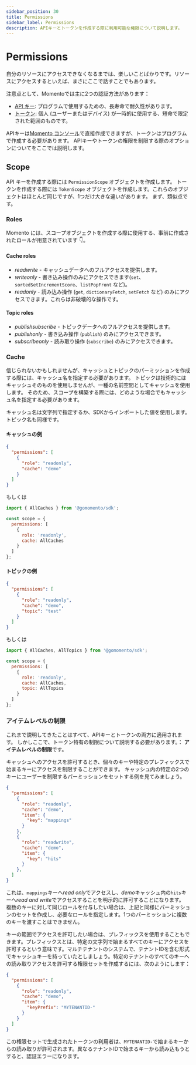 ```yaml
---
sidebar_position: 30
title: Permissions
sidebar_label: Permissions
description: APIキーとトークンを作成する際に利用可能な権限について説明します。
---
```


# Permissions

自分のリソースにアクセスできなくなるまでは、楽しいことばかりです。リソースにアクセスするといえば、まさにここで話すことでもあります。

注意点として、Momentoでは主に2つの認証方法があります：

* [API キー](/develop/authentication/api-keys.md): プログラムで使用するための、長寿命で耐久性があります。
* [トークン](/develop/authentication/tokens.md): 個人 (ユーザーまたはデバイス) が一時的に使用する、短命で限定された範囲のものです。

APIキーは[Momento コンソール](https://console.gomomento.com/tokens)で直接作成できますが、トークンはプログラムで作成する必要があります。
APIキーやトークンの権限を制限する際のオプションについてをここでは説明します。

## Scope

API キーを作成する際には `PermissionScope` オブジェクトを作成します。
トークンを作成する際には `TokenScope` オブジェクトを作成します。これらのオブジェクトはほとんど同じですが、1つだけ大きな違いがあります。
まず、類似点です。

### Roles

Momento には、スコープオブジェクトを作成する際に使用する、事前に作成されたロールが用意されています 👇。

#### Cache roles

* *readwrite* - キャッシュデータへのフルアクセスを提供します。
* *writeonly* - 書き込み操作のみにアクセスできます(`set`、`sortedSetIncrementScore`、`listPopFront` など)。
* *readonly* - 読み込み操作 (`get`, `dictionaryFetch`, `setFetch` など) のみにアクセスできます。これらは非破壊的な操作です。

#### Topic roles

* *publishsubscribe* - トピックデータへのフルアクセスを提供します。
* *publishonly* - 書き込み操作 (`publish`) のみにアクセスできます。
* *subscribeonly* - 読み取り操作 (`subscribe`) のみにアクセスできます。

### Cache

信じられないかもしれませんが、キャッシュとトピックのパーミッションを作成する際には、キャッシュ名を指定する必要があります。
トピックは技術的にはキャッシュそのものを使用しませんが、一種の名前空間としてキャッシュを使用します。
そのため、スコープを構築する際には、どのような場合でもキャッシュ名を指定する必要があります。

キャッシュ名は文字列で指定するか、SDKからインポートした値を使用します。トピック名も同様です。

#### キャッシュの例

```json
{
  "permissions": [
    {
      "role": "readonly",
      "cache": "demo"
    }
  ]
}
```

もしくは

```JavaScript
import { AllCaches } from '@gomomento/sdk';

const scope = {
  permissions: [
    {
      role: 'readonly',
      cache: AllCaches
    }
  ]
};
```

#### トピックの例

```json
{
  "permissions": [
    {
      "role": "readonly",
      "cache": "demo",
      "topic": "test"
    }
  ]
}
```

もしくは

```JavaScript
import { AllCaches, AllTopics } from '@gomomento/sdk';

const scope = {
  permissions: [
    {
      role: 'readonly',
      cache: AllCaches,
      topic: AllTopics
    }
  ]
};
```

### アイテムレベルの制限

これまで説明してきたことはすべて、APIキーとトークンの両方に適用されます。
しかしここで、トークン特有の制限について説明する必要があります。： **アイテムレベルの制限**です。

キャッシュへのアクセスを許可するとき、個々のキーや特定のプレフィックスで始まるキーにアクセスを制限することができます。
キャッシュ内の特定の2つのキーにユーザーを制限するパーミッションをセットする例を見てみましょう。

```json
{
  "permissions": [
    {
      "role": "readonly",
      "cache": "demo",
      "item": {
        "key": "mappings"
      }
    },
    {
      "role": "readwrite",
      "cache": "demo",
      "item": {
        "key": "hits"
      }
    },
  ]
}
```

これは、`mappings`キーへ*read only*でアクセスし、*demo*キャッシュ内の`hits`キーへ*read and write*でアクセスすることを明示的に許可することになります。
複数のキーに対して同じロールを付与したい場合は、上記と同様にパーミッションのセットを作成し、必要なロールを指定します。1つのパーミッションに複数のキーを渡すことはできません。

キーの範囲でアクセスを許可したい場合は、プレフィックスを使用することもできます。プレフィックスとは、特定の文字列で始まるすべてのキーにアクセスを許可するという意味です。マルチテナントのシステムで、テナントIDを含む形式でキャッシュキーを持っていたとしましょう。特定のテナントのすべてのキーへの読み取りアクセスを許可する権限セットを作成するには、次のようにします：

```json
{
  "permissions": [
    {
      "role": "readonly",
      "cache": "demo",
      "item": {
        "keyPrefix": "MYTENANTID-"
      }
    }
  ]
}
```

この権限セットで生成されたトークンの利用者は、`MYTENANTID-`で始まるキーからの読み取りが許可されます。異なるテナントIDで始まるキーから読み込もうとすると、認証エラーになります。

